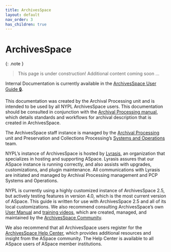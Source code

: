 ```yaml
---
title: ArchivesSpace
layout: default
nav_order: 3
has_children: true
---
```

# ArchivesSpace

{: .note }
> This page is under construction! 
> Additional content coming soon ...

Internal Documentation is currently available in the [ArchivesSpace User Guide 🔒](https://docs.google.com/document/d/1VRYbYRTR_ynE1_H6LXVeIwYP4l9AfcNiK5KMD_I4gdw/edit?usp=sharing). 

This documentation was created by the Archival Processing unit and is intended to be used by all NYPL ArchivesSpace users. This documentation should be consulted in conjunction with the [Archival Processing manual](https://nypl.github.io/pres-docs/archivalProcessing/archivalProcessing.html), which details standards and workflows for archival description that is created in ArchivesSpace. 

The ArchivesSpace staff instance is managed by the [Archival Processing](https://sites.google.com/nypl.org/specialcollections/special-collections-processing/archival-processing) unit and Preservation and Collections Processing’s [Systems and Operations](https://sites.google.com/nypl.org/specialcollections/systems-and-operations) team. 

NYPL’s instance of ArchivesSpace is hosted by [Lyrasis](https://lyrasis.org/archivesspace-hosting/), an organization that specializes in hosting and supporting ASpace. Lyrasis assures that our ASpace instance is running correctly, and also assists with upgrades, customizations, and plugin maintenance. All communications with Lyrasis are initiated and managed by Archival Processing management and PCP Systems and Operations.

NYPL is currently using a highly customized instance of ArchivesSpace 2.5, but actively testing features in version 4.0, which is the most current version of ASpace. This guide is written for use with ArchivesSpace 2.5 and all of its local customizations. We also recommend consulting ArchivesSpace’s own [User Manual](https://archivesspace.atlassian.net/wiki/spaces/ArchivesSpaceUserManual/pages/909934631/ArchivesSpace+User+Manual) and [training videos](https://www.youtube.com/@archivesspace5340), which are created, managed, and maintained by the [ArchivesSpace Community](https://archivesspace.org/). 

We also recommend that all ArchivesSpace users register for the [ArchivesSpace Help Center](https://archivesspace.atlassian.net/wiki/spaces/ArchivesSpaceUserManual/overview), which provides additional resources and insight from the ASpace community. The Help Center is available to all ASpace users of ASpace member institutions. 